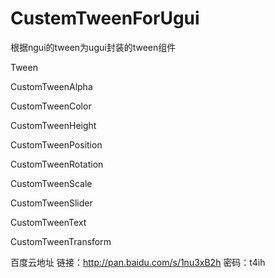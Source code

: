 # CustemTweenForUgui

根据ngui的tween为ugui封装的tween组件

Tween

  CustomTweenAlpha 
  
  CustomTweenColor
  
  CustomTweenHeight
  
  CustomTweenPosition
  
  CustomTweenRotation
  
  CustomTweenScale
  
  CustomTweenSlider
  
  CustomTweenText
  
  CustomTweenTransform
  
  
百度云地址  链接：http://pan.baidu.com/s/1nu3xB2h 密码：t4ih

